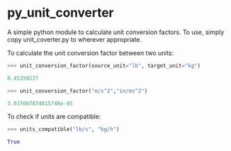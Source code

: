 # py_unit_converter

A simple python module to calculate unit conversion factors. To use, simply copy unit_coverter.py to wherever appropriate. 

To calculate the unit conversion factor between two units:

```python
>>> unit_conversion_factor(source_unit="lb", target_unit="kg")

0.45359237

>>> unit_conversion_factor("m/s^2","in/ms^2")

3.937007874015748e-05
```

To check if units are compatible:

```python
>>> units_compatible("lb/s", "kg/h")

True
```
